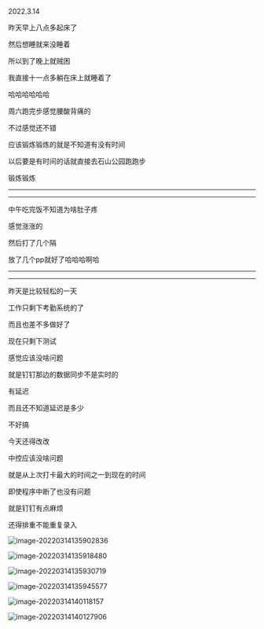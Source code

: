 2022.3.14

昨天早上八点多起床了

然后想睡就来没睡着

所以到了晚上就贼困

我直接十一点多躺在床上就睡着了

哈哈哈哈哈哈

周六跑完步感觉腰酸背痛的

不过感觉还不错

应该锻炼锻炼的就是不知道有没有时间

以后要是有时间的话就直接去石山公园跑跑步

锻炼锻炼

---------

---------------

中午吃完饭不知道为啥肚子疼

感觉涨涨的

然后打了几个隔

放了几个pp就好了哈哈哈啊哈

--------

---------

昨天是比较轻松的一天

工作只剩下考勤系统的了

而且也差不多做好了

现在只剩下测试

感觉应该没啥问题

就是钉钉那边的数据同步不是实时的

有延迟

而且还不知道延迟是多少

不好搞

今天还得改改

中控应该没啥问题

就是从上次打卡最大的时间之一到现在的时间

即使程序中断了也没有问题

就是钉钉有点麻烦

还得排重不能重复录入



![image-20220314135902836](C:\Users\TheShun\AppData\Roaming\Typora\typora-user-images\image-20220314135902836.png)

![image-20220314135918480](C:\Users\TheShun\AppData\Roaming\Typora\typora-user-images\image-20220314135918480.png)

![image-20220314135930719](C:\Users\TheShun\AppData\Roaming\Typora\typora-user-images\image-20220314135930719.png)

![image-20220314135945577](C:\Users\TheShun\AppData\Roaming\Typora\typora-user-images\image-20220314135945577.png)

![image-20220314140118157](C:\Users\TheShun\AppData\Roaming\Typora\typora-user-images\image-20220314140118157.png)



![image-20220314140127906](C:\Users\TheShun\AppData\Roaming\Typora\typora-user-images\image-20220314140127906.png)